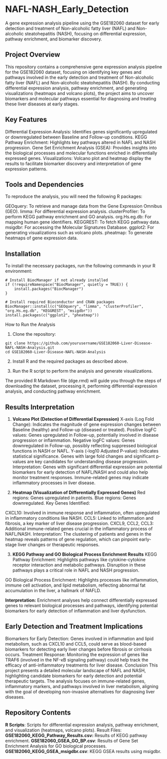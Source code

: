 # NAFL-NASH_Early_Detection
A gene expression analysis pipeline using the GSE182060 dataset for early detection and treatment of Non-alcoholic fatty liver (NAFL) and Non-alcoholic steatohepatitis (NASH), focusing on differential expression, pathway enrichment, and biomarker discovery.

## Project Overview
This repository contains a comprehensive gene expression analysis pipeline for the GSE182060 dataset, focusing on identifying key genes and pathways involved in the early detection and treatment of Non-alcoholic fatty liver (NAFL) and Non-alcoholic steatohepatitis (NASH). By conducting differential expression analysis, pathway enrichment, and generating visualizations (heatmaps and volcano plots), the project aims to uncover biomarkers and molecular pathways essential for diagnosing and treating these liver diseases at early stages.

## Key Features
Differential Expression Analysis: Identifies genes significantly upregulated or downregulated between Baseline and Follow-up conditions.
KEGG Pathway Enrichment: Highlights key pathways altered in NAFL and NASH progression.
Gene Set Enrichment Analysis (GSEA): Provides insights into the biological processes and molecular functions enriched in differentially expressed genes.
Visualizations: Volcano plot and heatmap display the results to facilitate biomarker discovery and interpretation of gene expression patterns.

## Tools and Dependencies
To reproduce the analysis, you will need the following R packages:

GEOquery: To retrieve and manage data from the Gene Expression Omnibus (GEO).
limma: For differential expression analysis.
clusterProfiler: To perform KEGG pathway enrichment and GO analysis.
org.Hs.eg.db: For mapping human gene identifiers.
KEGGREST: To fetch KEGG pathway data.
msigdbr: For accessing the Molecular Signatures Database.
ggplot2: For generating visualizations such as volcano plots.
pheatmap: To generate heatmaps of gene expression data.

## Installation
To install the necessary packages, run the following commands in your R environment:
```
# Install BiocManager if not already installed
if (!requireNamespace("BiocManager", quietly = TRUE)) {
    install.packages("BiocManager")
}

# Install required Bioconductor and CRAN packages
BiocManager::install(c("GEOquery", "limma", "clusterProfiler", "org.Hs.eg.db", "KEGGREST", "msigdbr"))
install.packages(c("ggplot2", "pheatmap"))
```

How to Run the Analysis
1. Clone the repository:
```
git clone https://github.com/yourusername/GSE182060-Liver-Disease-NAFL-NASH-Analysis.git
cd GSE182060-Liver-Disease-NAFL-NASH-Analysis
```
2. Install R and the required packages as described above.

3. Run the R script to perform the analysis and generate visualizations.

The provided R Markdown file (dge.rmd) will guide you through the steps of downloading the dataset, processing it, performing differential expression analysis, and conducting pathway enrichment.

## Results Interpretation
1. **Volcano Plot (Detection of Differential Expression)**
X-axis (Log Fold Change): Indicates the magnitude of gene expression changes between Baseline (healthy) and Follow-up (diseased or treated).
Positive logFC values: Genes upregulated in Follow-up, potentially involved in disease progression or inflammation.
Negative logFC values: Genes downregulated in Follow-up, possibly reflecting suppressed biological functions in NASH or NAFL.
Y-axis (-log10 Adjusted P-value): Indicates statistical significance.
Genes with large fold changes and significant p-values are key candidates for understanding disease progression.
Interpretation: Genes with significant differential expression are potential biomarkers for early detection of NAFL/NASH and could also help monitor treatment responses. Immune-related genes may indicate inflammatory processes in liver disease.

2. **Heatmap (Visualization of Differentially Expressed Genes)**
Red regions: Genes upregulated in patients.
Blue regions: Genes downregulated.
Key Genes Identified:

CXCL10: Involved in immune response and inflammation, often upregulated in inflammatory conditions like NASH.
CCL5: Linked to inflammation and fibrosis, a key marker of liver disease progression.
CXCL9, CCL2, CCL3: Additional immune-related genes crucial in the inflammatory process of NAFL/NASH.
Interpretation: The clustering of patients and genes in the heatmap reveals patterns of gene regulation, which can pinpoint early-stage liver changes or therapeutic responses.

3. **KEGG Pathway and GO Biological Process Enrichment Results**
KEGG Pathway Enrichment: Highlights pathways like cytokine-cytokine receptor interaction and metabolic pathways. Disruption in these pathways plays a critical role in NAFL and NASH progression.

GO Biological Process Enrichment: Highlights processes like inflammation, immune cell activation, and lipid metabolism, reflecting abnormal fat accumulation in the liver, a hallmark of NAFLD.

**Interpretation:** Enrichment analyses help connect differentially expressed genes to relevant biological processes and pathways, identifying potential biomarkers for early detection of inflammation and liver dysfunction.

## Early Detection and Treatment Implications
Biomarkers for Early Detection: Genes involved in inflammation and lipid metabolism, such as CXCL10 and CCL5, could serve as blood-based biomarkers for detecting early liver changes before fibrosis or cirrhosis occurs.
Treatment Response: Monitoring the expression of genes like TRAF6 (involved in the NF-κB signaling pathway) could help track the efficacy of anti-inflammatory treatments for liver disease.
Conclusion
This project presents a detailed molecular landscape of NAFL and NASH, highlighting candidate biomarkers for early detection and potential therapeutic targets. The analysis focuses on immune-related genes, inflammatory markers, and pathways involved in liver metabolism, aligning with the goal of developing non-invasive alternatives for diagnosing liver diseases.

## Repository Contents
**R Scripts**: Scripts for differential expression analysis, pathway enrichment, and visualization (heatmaps, volcano plots).
Result Files:
**GSE182060_KEGG_Pathway_Results.csv:** Results of KEGG pathway enrichment.
**GSE182060_GSEA_GO_BP.csv**: Results of Gene Set Enrichment Analysis for GO biological processes.
**GSE182060_KEGG_GSEA_msigdbr.csv**: KEGG GSEA results using msigdbr.
